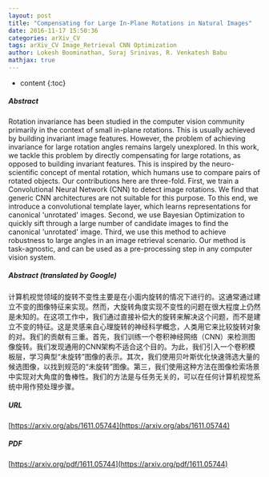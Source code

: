 ```yaml
---
layout: post
title: "Compensating for Large In-Plane Rotations in Natural Images"
date: 2016-11-17 15:50:36
categories: arXiv_CV
tags: arXiv_CV Image_Retrieval CNN Optimization
author: Lokesh Boominathan, Suraj Srinivas, R. Venkatesh Babu
mathjax: true
---
```


* content
{:toc}

##### Abstract
Rotation invariance has been studied in the computer vision community primarily in the context of small in-plane rotations. This is usually achieved by building invariant image features. However, the problem of achieving invariance for large rotation angles remains largely unexplored. In this work, we tackle this problem by directly compensating for large rotations, as opposed to building invariant features. This is inspired by the neuro-scientific concept of mental rotation, which humans use to compare pairs of rotated objects. Our contributions here are three-fold. First, we train a Convolutional Neural Network (CNN) to detect image rotations. We find that generic CNN architectures are not suitable for this purpose. To this end, we introduce a convolutional template layer, which learns representations for canonical 'unrotated' images. Second, we use Bayesian Optimization to quickly sift through a large number of candidate images to find the canonical 'unrotated' image. Third, we use this method to achieve robustness to large angles in an image retrieval scenario. Our method is task-agnostic, and can be used as a pre-processing step in any computer vision system.

##### Abstract (translated by Google)
计算机视觉领域的旋转不变性主要是在小面内旋转的情况下进行的。这通常通过建立不变的图像特征来实现。然而，大旋转角度实现不变性的问题在很大程度上仍然是未知的。在这项工作中，我们通过直接补偿大的旋转来解决这个问题，而不是建立不变的特征。这是灵感来自心理旋转的神经科学概念，人类用它来比较旋转对象的对。我们的贡献有三重。首先，我们训练一个卷积神经网络（CNN）来检测图像旋转。我们发现通用的CNN架构不适合这个目的。为此，我们引入一个卷积模板层，学习典型“未旋转”图像的表示。其次，我们使用贝叶斯优化快速筛选大量的候选图像，以找到规范的“未旋转”图像。第三，我们使用这种方法在图像检索场景中实现对大角度的鲁棒性。我们的方法是与任务无关的，可以在任何计算机视觉系统中用作预处理步骤。

##### URL
[https://arxiv.org/abs/1611.05744](https://arxiv.org/abs/1611.05744)

##### PDF
[https://arxiv.org/pdf/1611.05744](https://arxiv.org/pdf/1611.05744)

